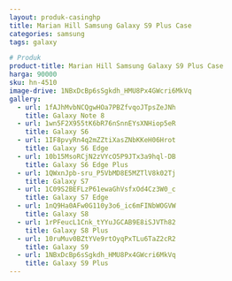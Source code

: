 ```yaml
---
layout: produk-casinghp
title: Marian Hill Samsung Galaxy S9 Plus Case
categories: samsung
tags: galaxy

# Produk
product-title: Marian Hill Samsung Galaxy S9 Plus Case
harga: 90000
sku: hn-4510
image-drive: 1NBxDcBp6sSgkdh_HMU8Px4GWcri6MkVq
gallery:
  - url: 1fAJhMvbNCQgwHOa7PBZfvqoJTpsZeJNh
    title: Galaxy Note 8
  - url: 1wn5F2X955tK6bR76nSnnEYsXNHiop5eR
    title: Galaxy S6
  - url: 1IF8pvyRn4q2mZZtiXasZNbKKeH06Hrot
    title: Galaxy S6 Edge
  - url: 10b15MsoRCjN2zVYcO5P9JTx3a9hql-DB
    title: Galaxy S6 Edge Plus
  - url: 1QWxnJpb-sru_P5VbMD8E5MZTlV8k02Tj
    title: Galaxy S7
  - url: 1C09S2BEFLzP61ewaGhVsfxOd4Cz3W0_c
    title: Galaxy S7 Edge
  - url: 1nQ9Ha0AFw0G110y3o6_ic6mFINbWOGVW
    title: Galaxy S8
  - url: 1rPFeucL1Cnk_tYYuJGCAB9E8iSJVTh82
    title: Galaxy S8 Plus
  - url: 10ruMuv0BZtYVe9rtOyqPxTLu6TaZ2cR2
    title: Galaxy S9
  - url: 1NBxDcBp6sSgkdh_HMU8Px4GWcri6MkVq
    title: Galaxy S9 Plus
---
```

